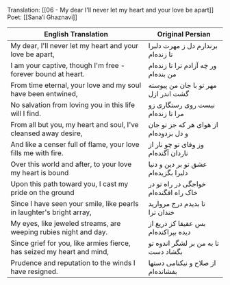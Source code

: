 
Translation:  [[06 - My dear I'll never let my heart and your love be apart]]  
Poet: [[Sana’i Ghaznavi]]

| English Translation | Original Persian |
|---------------------|------------------|
| My dear, I'll never let my heart and your love be apart,| برندارم دل ز مهرت دلبرا تا زنده‌ام |
| I am your captive, though I'm free - forever bound at heart.  | ور چه آزادم ترا تا زنده‌ام من بنده‌ام |
| From time eternal, your love and my soul have been entwined,| مهر تو با جان من پیوسته گشت اندر ازل |
| No salvation from loving you in this life will I find. | نیست روی رستگاری زو مرا تا زنده‌ام |
| From all but you, my heart and soul, I've cleansed away desire, | از هوای هر که جز تو جان و دل بزدوده‌ام |
| And like a censer full of flame, your love fills me with fire. | وز وفای تو چو نار از ناردان آگنده‌ام |
| Over this world and after, to your love my heart is bound | عشق تو بر دین و دنیا دلبرا بگزیده‌ام |
 |Upon this path toward you, I cast my pride on the ground | خواجگی در راه تو در خاک راه افگنده‌ام |
| Since I have seen your smile, like pearls in laughter's bright array, | تا بدیدم درج مروارید خندان ترا |
| My eyes, like jeweled streams, are weeping rubies night and day. | بس عقیقا کز دریغ از دیده بپراکنده‌ام |
| Since grief for you, like armies fierce, has seized my heart and mind, | تا به من بر لشگر اندوه تو بگشاد دست |
| Prudence and reputation to the winds I have resigned. | از صلاح و نیکنامی دستها بفشانده‌ام |

